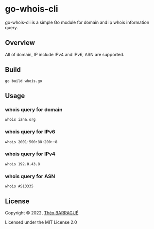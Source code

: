 # go-whois-cli

go-whois-cli is a simple Go module for domain and ip whois information query.

## Overview

All of domain, IP include IPv4 and IPv6, ASN are supported.

## Build

```shell
go build whois.go
```

## Usage

### whois query for domain

```shell
whois iana.org
```

### whois query for IPv6

```shell
whois 2001:500:88:200::8
```

### whois query for IPv4

```shell
whois 192.0.43.8
```

### whois query for ASN

```shell
whois AS13335
```

## License

Copyright © 2022, [Théo BARRAGUÉ](https://www.github.com/theobarrague)

Licensed under the MIT License 2.0
